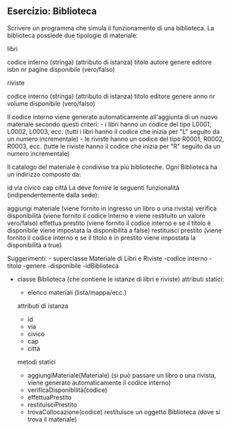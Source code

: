 ## Esercizio: Biblioteca
Scrivere un programma che simula il funzionamento di una biblioteca. La biblioteca possiede due tipologie di materiale:

libri

codice interno (stringa) (attributo di istanza)
titolo
autore
genere
editore
isbn
nr pagine
disponibile (vero/falso)

riviste

codice interno (stringa) (attributo di istanza)
titolo
editore
genere
anno
nr volume
disponibile (vero/falso)

Il codice interno viene generato automaticamente all'aggiunta di un nuovo materiale secondo questi criteri: - i libri hanno un codice del tipo L0001, L0002, L0003, ecc. (tutti i libri hanno il codice che inizia per "L" seguito da un numero incrementale) - le riviste hanno un codice del tipo R0001, R0002, R0003, ecc. (tutte le riviste hanno il codice che inizia per "R" seguito da un numero incrementale)

Il catalogo del materiale è condiviso tra più biblioteche. Ogni Biblioteca ha un indirizzo composto da:

id
via
civico
cap
città
La deve fornire le seguenti funzionalità (indipendentemente dalla sede):

aggiungi materiale (viene fornito in ingresso un libro o una rivista)
verifica disponibilità (viene fornito il codice interno e viene restituito un valore vero/falso)
effettua prestito (viene fornito il codice interno e se il titolo è disponibile viene impostata la disponibilità a false)
restituisci prestito (viene fornito il codice interno e se il titolo è in prestito viene impostata la disponibilità a true)

Suggerimenti: - superclasse Materiale di Libri e Riviste -codice interno -titolo -genere -disponibile -idBiblioteca

- classe Biblioteca (che contiene le istanze di libri e riviste)
    attributi statici:
    - elenco materiali (lista/mappa/ecc.) 

    attributi di istanza
    - id
    - via
    - civico
    - cap
    - città

    metodi statici
    - aggiungiMateriale(Materiale) (si può passare un libro o una rivista, viene generato automaticamente il codice interno)
    - verificaDisponibilità(codice) 
    - effettuaPrestito
    - restituisciPrestito
    - trovaCollocazione(codice) restituisce un oggetto Biblioteca (dove si trova il materiale)
